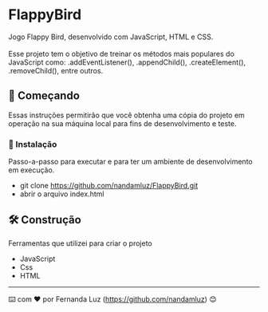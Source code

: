 # FlappyBird


Jogo Flappy Bird, desenvolvido com JavaScript, HTML e CSS. </br>
</br>
Esse projeto tem o objetivo de treinar os métodos mais populares do JavaScript como: .addEventListener(), .appendChild(), .createElement(), .removeChild(), entre outros.
 
## 🚀 Começando

Essas instruções permitirão que você obtenha uma cópia do projeto em operação na sua máquina local para fins de desenvolvimento e teste.

### 🔧 Instalação

Passo-a-passo para executar e para ter um ambiente de desenvolvimento em execução.

- git clone https://github.com/nandamluz/FlappyBird.git
- abrir o arquivo index.html 

## 🛠️ Construção

Ferramentas que utilizei para criar o projeto

* JavaScript
* Css
* HTML

---
⌨️ com ❤️ por Fernanda Luz (https://github.com/nandamluz) 😊
